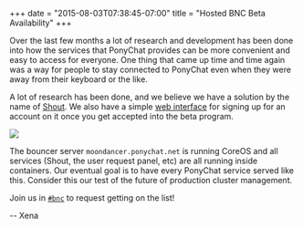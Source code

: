 +++
date = "2015-08-03T07:38:45-07:00"
title = "Hosted BNC Beta Availability"
+++

Over the last few months a lot of research and development has been done into 
how the services that PonyChat provides can be more convenient and easy to 
access for everyone. One thing that came up time and time again was a way for 
people to stay connected to PonyChat even when they were away from their 
keyboard or the like.

A lot of research has been done, and we believe we have a solution by the name 
of [Shout](http://shout-irc.com/). We also have a simple
[web interface](https://bnc-signup.ponychat.net) for signing up for an account 
on it once you get accepted into the beta program.

[![](https://i.imgur.com/KXFrRQZl.png)](https://i.imgur.com/KXFrRQZ.png)

The bouncer server `moondancer.ponychat.net` is running CoreOS and all services 
(Shout, the user request panel, etc) are all running inside containers. Our 
eventual goal is to have every PonyChat service served like this. Consider this 
our test of the future of production cluster management.

Join us in [`#bnc`](/webchat?autojoin=bnc) to request getting on the list!

-- Xena
